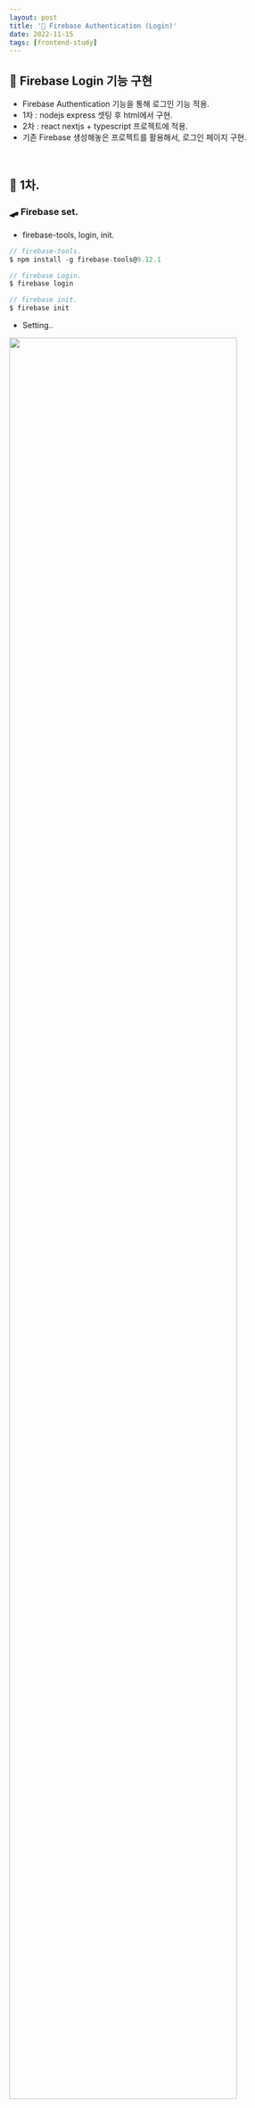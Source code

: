 ```yaml
---
layout: post
title: '🍹 Firebase Authentication (Login)'
date: 2022-11-15
tags: [frontend-study]
---
```


## 🥮 Firebase Login 기능 구현

- Firebase Authentication 기능을 통해 로그인 기능 적용.
- 1차 : nodejs express 셋팅 후 html에서 구현.
- 2차 : react nextjs + typescript 프로젝트에 적용.
- 기존 Firebase 생성해놓은 프로젝트를 활용해서, 로그인 페이지 구현.

<br/>

## 🚵 1차.

### 🛹 Firebase set.

- firebase-tools, login, init.

```js
// firebase-tools.
$ npm install -g firebase-tools@9.12.1

// firebase Login.
$ firebase login

// firebase init.
$ firebase init
```

- Setting..

<img src="../assets/images/img_firebase_init.png" alt="" style="width:90%; max-width:700px; min-width:300px; vertical-align:top;" />

- Use an existing project.

<img src="../assets/images/img_firebase_set.png" alt="" style="width:90%; max-width:600px; min-width:300px; vertical-align:top;" />

<img src="../assets/images/img_firebase_set_end.png" alt="" style="width:90%; max-width:600px; min-width:300px; vertical-align:top;" />

- Firebase Authentication 에서 계정 추가.

<img src="../assets/images/post/img_20221108_01.png" alt="" style="width:90%; max-width:700px; min-width:300px; vertical-align:top;" />

- Firebase 프로젝트 설정에서, CDN 타입으로 적용.

<img src="../assets/images/post/img_20221108_02.png" alt="" style="width:90%; max-width:600px; min-width:300px; vertical-align:top;" />

- Firebase에서 '이메일 주소와 비밀번호로 사용자 로그인' 글 참조하여 셋팅.
- 기존 'firebase/auth' -> https://www.gstatic.com/firebasejs/9.13.0/firebase-auth.js 로 변경한다.
- [https://firebase.google.com/docs/auth/web/password-auth?authuser=0&hl=ko](https://firebase.google.com/docs/auth/web/password-auth?authuser=0&hl=ko){:target="\_blank"}

```jsx
import {
  getAuth,
  signInWithEmailAndPassword,
} from 'https://www.gstatic.com/firebasejs/9.13.0/firebase-auth.js';

const auth = getAuth();
signInWithEmailAndPassword(auth, email, password)
  .then((userCredential) => {
    // Signed in
    const user = userCredential.user;
    // ...
  })
  .catch((error) => {
    const errorCode = error.code;
    const errorMessage = error.message;
  });
```

- 위 내용을 기반으로, 스크립트 수정.
- 기능 확인을 위해 UI 없이 적용해봄.

<img src="../assets/images/post/img_20221108_03.png" alt="" style="width:90%; max-width:300px; min-width:200px; vertical-align:top;" />

- 로그인 성공!.. response 값을 console로 찍어보았다.

<img src="../assets/images/post/img_20221108_04.png" alt="" style="width:95%; max-width:800px; min-width:300px; vertical-align:top;" />

- accessToken까지 잘 넘어오는것 확인. 바로 2차로 넘어가보자.

<br/>

## 🧗 2차.

### ⛹️ TODO LIST

- 🧩 React nextjs typescript에 적용.
- 🧘‍♂️ JWT 활용 Login 적용.
- 🏄‍♀️ Login UI 적용.
- 🔊 상태관리로 로그인 상태 유지. (Recoil)
- 👩🏻‍🏫 Login 처리에 대한 데이터 로직 정리.

<br/>

### 😈 Firebase.js 셋팅

- firestore의 데이터를 받아오기 위해 getData, setData 함수 선언 및 Auth 처리 함수 선언.

```js
import { database } from './firebaseConfig';
import { collection, addDoc, getDocs } from 'firebase/firestore';
import { signInWithEmailAndPassword } from 'firebase/auth';
import { firebaseClientAuth } from '../firebase/firebaseConfig';

const getData = async (collectionName) => {
  return await getDocs(collection(database, collectionName));
};

const setData = async (collectionName, data) => {
  return await addDoc(collection(database, collectionName), data);
};

const loginAuth = async (email, password) => {
  return await signInWithEmailAndPassword(firebaseClientAuth, email, password);
};

export { getData, setData, loginAuth };
```

- 위 loginAuth 함수를 아래 컴포넌트에서 import, 폼에 입력된 이메일, 패스워드 정보를 인자값으로 로그인 시도.

```jsx
// email, password 입력값을 인자로 loginAuth 함수 실행.
const tryLogin = (email: HTMLSelectElement | null, password: HTMLInputElement | null) => {
  // validation check.
  loginAuth(email.value, password.value)
    .then((userCredential) => {
      // 로그인 성공 로직.
    })
    .catch((error) => {
      // 로그인 에러 로직.
    });
};
```

- loginAuth 함수를 통해 반환된 Promise 객체를 then, catch 메서드를 통해 성공 or 에러 케이스로 분기한다.

<br/>

### 👮‍♀️ 로그인 로직 Flow 체크. (작성중..)

(1) login 컴포넌트에서 폼에 입력된 이메일주소, 패스워드 정보를 인자값으로 tryLogin 함수 실행.

```jsx
// login component.
import { loginAuth } from '../../firebase/firestore';
...
// 인자로 담긴 이메일과 패스워드는 validation check 후 loginAuth 함수를 실행.
const tryLogin = (email: HTMLSelectElement | null, password: HTMLInputElement | null) => {
  // validation check.
  loginAuth(email.value, password.value)
    .then((userCredential) => {
      // login success.
    })
    .catch((error) => {
      // login error.
    });
};
...
```

(2) loginAuth 함수는 async, await을 통해 firebase/auth 내장 함수인 signInWithEmailAndPassword 함수를 실행하고, Promise를 반환함.

```js
// firebase.js
...
import { signInWithEmailAndPassword } from 'firebase/auth';
...
const loginAuth = async (email, password) => {
  return await signInWithEmailAndPassword(firebaseClientAuth, email, password);
};
...
```

(3) 다시 login component의 tryLogin 함수로 돌아와 반환된 Promise로 then, catch 메서드를 통해 성공 or 에러 케이스로 분기한다.

```jsx
// login component -> tryLogin 함수 중.
loginAuth(email.value, password.value)
  .then((userCredential) => {
    // login success.
  })
  .catch((error) => {
    // login error.
  });
```

(4) loginAuth에서 반환된 Promise로 then, catch 처리되는 로직에 대해 좀 더 알아보자.

```js
// Promise는 Pending(대기), Fulfilled(이행), Rejected(실패) 이렇게 3단계 상태로 나눌 수 있는데,
// Pending(대기) : 비동기 처리 로직이 아직 완료되지 않은 상태.
// Fulfilled(이행) : 비동기 처리가 완료되어 프로미스가 결과 값을 반환해준 상태.
// Rejected(실패) : 비동기 처리가 실패하거나 오류가 발생한 상태.
```

- loginAuth 함수의 Promise 처리 흐름.

<img src="../assets/images/post/img_20221116_01.png" alt="" style="width:95%; max-width:700px; min-width:300px; vertical-align:top;" />

<br/>

### 👨‍🚀 NEXT STEP.

- (response 값으로 받은 user data의 accesstoken, refreshtoken으로 로그인 유지 로직)

<br/>

---

<br/>

## 🎫 참고 페이지

- [https://www.youtube.com/watch?v=bJ-33ANIScE&t=365s](https://www.youtube.com/watch?v=bJ-33ANIScE&t=365s){:target="\_blank"}
- [https://firebase.google.com/docs/auth/web/password-auth?authuser=0&hl=ko](https://firebase.google.com/docs/auth/web/password-auth?authuser=0&hl=ko){:target="\_blank"}
- [https://developer.mozilla.org/ko/docs/Web/API/XMLHttpRequest/setRequestHeader](https://developer.mozilla.org/ko/docs/Web/API/XMLHttpRequest/setRequestHeader){:target="\_blank"}
- [https://velog.io/@byron1st/Next.js-%EC%97%90-Firebase-Auth-%EC%B6%94%EA%B0%80%ED%95%98%EA%B8%B0](https://velog.io/@byron1st/Next.js-%EC%97%90-Firebase-Auth-%EC%B6%94%EA%B0%80%ED%95%98%EA%B8%B0){:target="\_blank"}
- [https://hungseong.tistory.com/67](https://hungseong.tistory.com/67){:target="\_blank"}
- [https://joshua1988.github.io/web-development/javascript/promise-for-beginners](https://joshua1988.github.io/web-development/javascript/promise-for-beginners){:target="\_blank"}
- [https://velog.io/@vraimentres/async-%ED%95%A8%EC%88%98%EC%99%80-try-catch](https://velog.io/@vraimentres/async-%ED%95%A8%EC%88%98%EC%99%80-try-catch){:target="\_blank"}
- [https://developer.mozilla.org/ko/docs/Web/JavaScript/Reference/Global_Objects/Promise/then](https://developer.mozilla.org/ko/docs/Web/JavaScript/Reference/Global_Objects/Promise/then){:target="\_blank"}
  <br/><br/>

---

```

```
